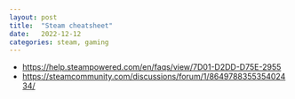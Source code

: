 ```yaml
---
layout: post
title:  "Steam cheatsheet"
date:   2022-12-12
categories: steam, gaming
---
```


- https://help.steampowered.com/en/faqs/view/7D01-D2DD-D75E-2955
- https://steamcommunity.com/discussions/forum/1/864978835535402434/
